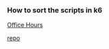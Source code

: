 ### How to sort the scripts in k6

[Office Hours](https://www.youtube.com/watch?v=zDtEzp_JUOE)

[repo](https://github.com/grafana/k6-example-woocommerce/blob/main/main.js)
